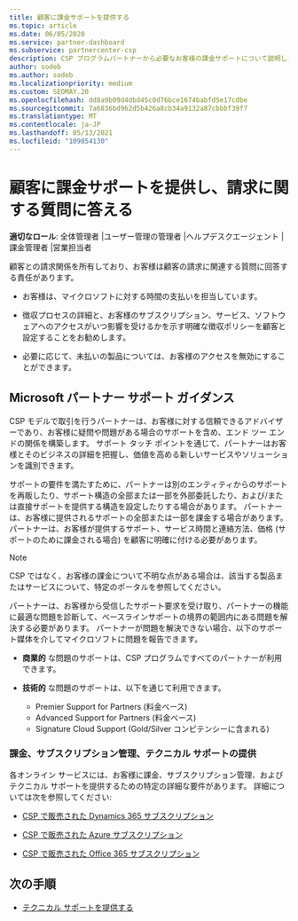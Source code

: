 ```yaml
---
title: 顧客に課金サポートを提供する
ms.topic: article
ms.date: 06/05/2020
ms.service: partner-dashboard
ms.subservice: partnercenter-csp
description: CSP プログラムパートナーから必要なお客様の課金サポートについて説明します。 このサポートには、顧客の請求関係の所有と、請求に関する質問への回答が含まれます。
author: sodeb
ms.author: sodeb
ms.localizationpriority: medium
ms.custom: SEOMAY.20
ms.openlocfilehash: dd8a9b09d4dbd45c0d76bce1674babfd5e17cdbe
ms.sourcegitcommit: 7a6836bd962d5b426a8cb34a9132a87cbbbf39f7
ms.translationtype: MT
ms.contentlocale: ja-JP
ms.lasthandoff: 05/13/2021
ms.locfileid: "109854130"
---
```

# <a name="provide-billing-support-for-your-customers-and-help-answer-their-billing-questions"></a>顧客に課金サポートを提供し、請求に関する質問に答える


**適切なロール**: 全体管理者 |ユーザー管理の管理者 |ヘルプデスクエージェント |課金管理者 |営業担当者

顧客との請求関係を所有しており、お客様は顧客の請求に関連する質問に回答する責任があります。

- お客様は、マイクロソフトに対する時間の支払いを担当しています。

- 徴収プロセスの詳細と、お客様のサブスクリプション、サービス、ソフトウェアへのアクセスがいつ影響を受けるかを示す明確な徴収ポリシーを顧客と設定することをお勧めします。

- 必要に応じて、未払いの製品については、お客様のアクセスを無効にすることができます。

## <a name="microsoft-partner-support-guidance"></a>Microsoft パートナー サポート ガイダンス

CSP モデルで取引を行うパートナーは、お客様に対する信頼できるアドバイザーであり、お客様に疑問や問題がある場合のサポートを含め、エンド ツー エンドの関係を構築します。 サポート タッチ ポイントを通じて、パートナーはお客様とそのビジネスの詳細を把握し、価値を高める新しいサービスやソリューションを識別できます。

サポートの要件を満たすために、パートナーは別のエンティティからのサポートを再販したり、サポート構造の全部または一部を外部委託したり、および/または直接サポートを提供する構造を設定したりする場合があります。  パートナーは、お客様に提供されるサポートの全部または一部を課金する場合があります。 パートナーは、お客様が提供するサポート、サービス時間と連絡方法、価格 (サポートのために課金される場合) を顧客に明確に付ける必要があります。 

>[!Note]
>CSP ではなく、お客様の課金について不明な点がある場合は、該当する製品またはサービスについて、特定のポータルを参照してください。

パートナーは、お客様から受信したサポート要求を受け取り、パートナーの機能に最適な問題を診断して、ベースラインサポートの境界の範囲内にある問題を解決する必要があります。 パートナーが問題を解決できない場合、以下のサポート媒体を介してマイクロソフトに問題を報告できます。

- **商業的** な問題のサポートは、CSP プログラムですべてのパートナーが利用できます。

- **技術的** な問題のサポートは、以下を通じて利用できます。

  - Premier Support for Partners (料金ベース)
  - Advanced Support for Partners (料金ベース)
  - Signature Cloud Support (Gold/Silver コンピテンシーに含まれる)

### <a name="providing-billing-subscription-management-and-technical-support"></a>課金、サブスクリプション管理、テクニカル サポートの提供 

各オンライン サービスには、お客様に課金、サブスクリプション管理、およびテクニカル サポートを提供するための特定の詳細な要件があります。 詳細については次を参照してください:

- [CSP で販売された Dynamics 365 サブスクリプション](https://www.microsoftpartnercommunity.com/t5/CSP/Microsoft-Partner-Support-Guidance/m-p/5262#M30)

- [CSP で販売された Azure サブスクリプション](https://www.microsoftpartnercommunity.com/t5/CSP/Microsoft-Partner-Support-Guidance/m-p/5263#M31)

- [CSP で販売された Office 365 サブスクリプション](https://www.microsoftpartnercommunity.com/t5/CSP/Microsoft-Partner-Support-Guidance/m-p/5264#M32)
 
## <a name="next-steps"></a>次の手順

- [テクニカル サポートを提供する](provide-technical-support.md)